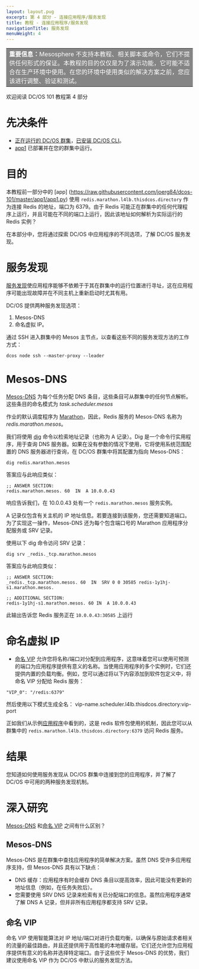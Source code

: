 ```yaml
---
layout: layout.pug
excerpt: 第 4 部分 - 连接应用程序/服务发现
title: 教程 - 连接应用程序/服务发现
navigationTitle: 服务发现
menuWeight: 4
---
```


<table class=“table” bgcolor=#858585>
<tr> 
  <td align=justify style=color:white><strong>重要信息：</strong>Mesosphere 不支持本教程、相关脚本或命令，它们不提供任何形式的保证。本教程的目的仅仅是为了演示功能，它可能不适合在生产环境中使用。在您的环境中使用类似的解决方案之前，您应该进行调整、验证和测试。</td> 
</tr> 
</table>

欢迎阅读 DC/OS 101 教程第 4 部分


# 先决条件
* [正在运行的 DC/OS 群集](/zh/1.11/tutorials/dcos-101/cli/)，[已安装 DC/OS CLI](/zh/1.11/tutorials/dcos-101/cli/)。
* [app1](/zh/1.11/tutorials/dcos-101/app1/) 已部署并在您的群集中运行。


# 目的
本教程前一部分中的 [app] (https://raw.githubusercontent.com/joerg84/dcos-101/master/app1/app1.py) 使用 `redis.marathon.l4lb.thisdcos.directory` 作为连接 Redis 的地址，端口为 6379。由于 Redis 可能正在群集中的任何代理程序上运行，并且可能在不同的端口上运行，因此该地址如何解析为实际运行的 Redis 实例？

在本部分中，您将通过探索 DC/OS 中应用程序的不同选项，了解 DC/OS 服务发现。

# 服务发现
 [服务发现](/zh/1.11/networking/)使应用程序能够不依赖于于其在群集中的运行位置进行寻址，这在应用程序可能出现故障并在不同主机上重新启动时尤其有用。

 DC/OS 提供两种服务发现选项：

 1. Mesos-DNS
 1. 命名虚拟 IP。


通过 SSH 进入群集中的 Mesos 主节点，以查看这些不同的服务发现方法的工作方式：

`dcos node ssh --master-proxy --leader`

# Mesos-DNS

 [Mesos-DNS](/zh/1.11/networking/mesos-dns/) 为每个任务分配 DNS 条目，这些条目可从群集中的任何节点解析。这些条目的命名模式为 *task.scheduler.mesos*

 作业的默认调度程序为 [Marathon](/zh/1.11/overview/architecture/components/#marathon)，因此，Redis 服务的 Mesos-DNS 名称为 *redis.marathon.mesos*。

 我们将使用 [dig](https://linux.die.net/man/1/dig) 命令以检索地址记录（也称为 A 记录）。Dig 是一个命令行实用程序，用于查询 DNS 服务器。如果在没有参数的情况下使用，它将使用系统范围配置的 DNS 服务器进行查询，在 DC/OS 群集中将其配置为指向 Mesos-DNS：

  `dig redis.marathon.mesos`

 答案应与此响应类似：

  ```
  ;; ANSWER SECTION:
  redis.marathon.mesos. 60  IN  A 10.0.0.43
  ```

 响应告诉我们，在 10.0.0.43 处有一个 `redis.marathon.mesos` 服务实例。

 A 记录仅包含有关主机的 IP 地址信息。若要连接到该服务，您还需要知道端口。为了实现这一操作，Mesos-DNS 还为每个包含端口号的 Marathon 应用程序分配服务或 SRV 记录。

 使用以下 dig 命令访问 SRV 记录：

  `dig srv _redis._tcp.marathon.mesos`

 答案应与此响应类似：

  ```
  ;; ANSWER SECTION:
  _redis._tcp.marathon.mesos. 60  IN  SRV 0 0 30585 redis-1y1hj-s1.marathon.mesos.

  ;; ADDITIONAL SECTION:
  redis-1y1hj-s1.marathon.mesos. 60 IN  A 10.0.0.43
  ```

 此输出告诉您 Redis 服务正在 `10.0.0.43:30585` 上运行

# 命名虚拟 IP

 * [命名 VIP](/zh/1.11/networking/load-balancing-vips/) 允许您将名称/端口对分配到应用程序，这意味着您可以使用可预测的端口为应用程序提供有意义的名称。当使用应用程序的多个实例时，它们还提供内置的负载均衡。例如，您可以通过将以下内容添加到软件包定义中，将命名 VIP 分配给 Redis 服务：

  ```
  "VIP_0": "/redis:6379"
  ```

 然后使用以下模式生成全名：
 vip-name.scheduler.l4lb.thisdcos.directory:vip-port

 正如我们从示例[应用程序](https://raw.githubusercontent.com/joerg84/dcos-101/master/app1/app1.py)中看到的，这是 redis 软件包使用的机制，因此您可以从群集中的 `redis.marathon.l4lb.thisdcos.directory:6379` 访问 Redis 服务。

# 结果
您知道如何使用服务发现从 DC/OS 群集中连接到您的应用程序，并了解了 DC/OS 中可用的两种服务发现机制。

# 深入研究
[Mesos-DNS](#mesos-dns) 和[命名 VIP](#named-vips) 之间有什么区别？

## Mesos-DNS
Mesos-DNS 是在群集中查找应用程序的简单解决方案。虽然 DNS 受许多应用程序支持，但 Mesos-DNS 具有以下缺点：

 * DNS 缓存：应用程序有时会缓存 DNS 条目以提高效率，因此可能没有更新的地址信息（例如，在任务失败后）。
 * 您需要使用 SRV DNS 记录来检索有关已分配端口的信息。虽然应用程序通常了解 DNS A 记录，但并非所有应用程序都支持 SRV 记录。


## 命名 VIP
命名 VIP 使用智能算法对 IP 地址/端口对进行负载均衡，以确保与原始请求者相关的流量的最佳路由，并且还提供用于高性能的本地缓存层。它们还允许您为应用程序提供有意义的名称并选择特定端口。由于这些优于 Mesos-DNS 的优势，我们建议使用命名 VIP 作为 DC/OS 中默认的服务发现方法。
